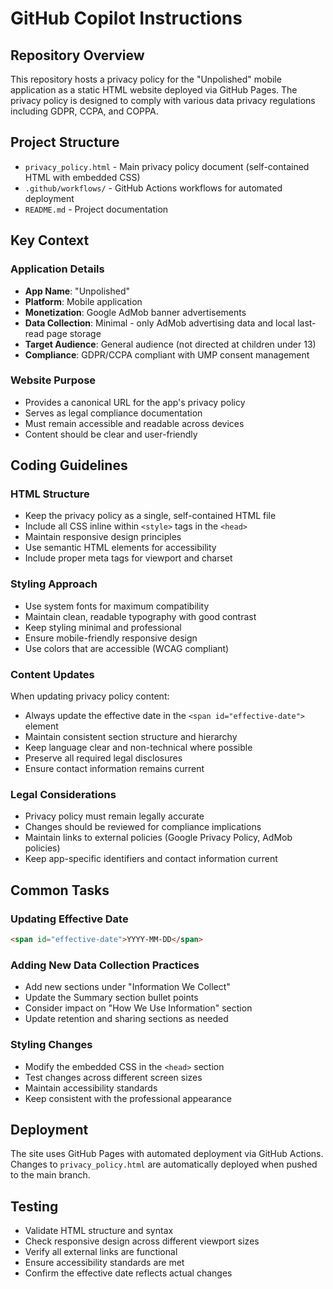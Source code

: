 # GitHub Copilot Instructions

## Repository Overview

This repository hosts a privacy policy for the "Unpolished" mobile application as a static HTML website deployed via GitHub Pages. The privacy policy is designed to comply with various data privacy regulations including GDPR, CCPA, and COPPA.

## Project Structure

- `privacy_policy.html` - Main privacy policy document (self-contained HTML with embedded CSS)
- `.github/workflows/` - GitHub Actions workflows for automated deployment
- `README.md` - Project documentation

## Key Context

### Application Details
- **App Name**: "Unpolished" 
- **Platform**: Mobile application
- **Monetization**: Google AdMob banner advertisements
- **Data Collection**: Minimal - only AdMob advertising data and local last-read page storage
- **Target Audience**: General audience (not directed at children under 13)
- **Compliance**: GDPR/CCPA compliant with UMP consent management

### Website Purpose
- Provides a canonical URL for the app's privacy policy
- Serves as legal compliance documentation
- Must remain accessible and readable across devices
- Content should be clear and user-friendly

## Coding Guidelines

### HTML Structure
- Keep the privacy policy as a single, self-contained HTML file
- Include all CSS inline within `<style>` tags in the `<head>`
- Maintain responsive design principles
- Use semantic HTML elements for accessibility
- Include proper meta tags for viewport and charset

### Styling Approach
- Use system fonts for maximum compatibility
- Maintain clean, readable typography with good contrast
- Keep styling minimal and professional
- Ensure mobile-friendly responsive design
- Use colors that are accessible (WCAG compliant)

### Content Updates
When updating privacy policy content:
- Always update the effective date in the `<span id="effective-date">` element
- Maintain consistent section structure and hierarchy
- Keep language clear and non-technical where possible
- Preserve all required legal disclosures
- Ensure contact information remains current

### Legal Considerations
- Privacy policy must remain legally accurate
- Changes should be reviewed for compliance implications
- Maintain links to external policies (Google Privacy Policy, AdMob policies)
- Keep app-specific identifiers and contact information current

## Common Tasks

### Updating Effective Date
```html
<span id="effective-date">YYYY-MM-DD</span>
```

### Adding New Data Collection Practices
- Add new sections under "Information We Collect"
- Update the Summary section bullet points
- Consider impact on "How We Use Information" section
- Update retention and sharing sections as needed

### Styling Changes
- Modify the embedded CSS in the `<head>` section
- Test changes across different screen sizes
- Maintain accessibility standards
- Keep consistent with the professional appearance

## Deployment

The site uses GitHub Pages with automated deployment via GitHub Actions. Changes to `privacy_policy.html` are automatically deployed when pushed to the main branch.

## Testing

- Validate HTML structure and syntax
- Check responsive design across different viewport sizes
- Verify all external links are functional
- Ensure accessibility standards are met
- Confirm the effective date reflects actual changes